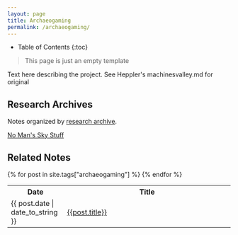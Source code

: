 ```yaml
---
layout: page
title: Archaeogaming
permalink: /archaeogaming/
---
```


* Table of Contents
{:toc}

>  This page is just an empty template

Text here describing the project. See Heppler's machinesvalley.md for original

## Research Archives

Notes organized by [research archive](/research-archives/).

[No Man's Sky Stuff](#todo:0)

## Related Notes

<table class="table-stripped">
    <tr>
      <th>Date</th>
      <th>Title</th>
    </tr>
    {% for post in site.tags["archaeogaming"] %}
    <tr>
      <td width="15%;">{{ post.date | date_to_string }}</td>
      <td width="70%;"><a href="{{ post.url | prepend: site.baseurl }}">{{post.title}}</a></td>
      </tr>
    {% endfor %}
  </table>
